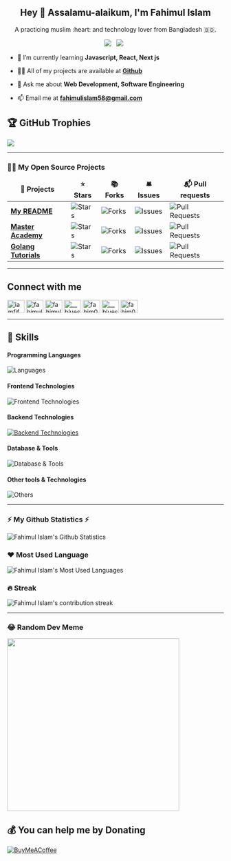<!-- Introduction Part -->
<h2 align="center">Hey 👋 Assalamu-alaikum, I'm Fahimul Islam</h2>

<p align="center">A practicing muslim :heart: and technology lover from Bangladesh 🇧🇩.</p>

<!-- Some Counters -->
<p align="center">
    <img src="https://badges.pufler.dev/visits/Fahim047/Fahim047/?color=brightgreen&label=Profile+Visits"> &nbsp;
    <img src="https://badges.pufler.dev/created/Fahim047/Fahim047"> &nbsp;
</p>

-   🌱 I’m currently learning **Javascript, React, Next js**

-   👨‍💻 All of my projects are available at **[Github](https://github.com/Fahim047)**

-   💬 Ask me about **Web Development, Software Engineering**

-   📫 Email me at **fahimulislam58@gmail.com**

<!-- Github Trophy -->

## 🏆 GitHub Trophies

![](https://github-profile-trophy.vercel.app/?username=Fahim047&theme=radical&no-frame=false&no-bg=true&margin-w=4)

<hr>

### 👨‍💻 My Open Source Projects

<table>
  <thead align="center">
    <tr border: none;>
      <td><b>🎁 Projects</b></td>
      <td><b>⭐ Stars</b></td>
      <td><b>📚 Forks</b></td>
      <td><b>🛎 Issues</b></td>
      <td><b>📬 Pull requests</b></td>
    </tr>
  </thead>
  <tbody>
    <tr>
      <td><a href="https://github.com/fahim047/fahim047"><b>My README</b></a></td>
      <td><img alt="Stars" src="https://img.shields.io/github/stars/Fahim047/Fahim047?style=flat-square&labelColor=343b41"/></td>
      <td><img alt="Forks" src="https://img.shields.io/github/forks/Fahim047/Fahim047?style=flat-square&labelColor=343b41"/></td>
      <td><img alt="Issues" src="https://img.shields.io/github/issues/Fahim047/Fahim047?style=flat-square&labelColor=343b41"/></td>
      <td><img alt="Pull Requests" src="https://img.shields.io/github/issues-pr/Fahim047/Fahim047?style=flat-square&labelColor=343b41"/></td>
    </tr>
	  <tr>
      <td><a href="https://github.com/Fahim047/master_academy"><b>Master Academy</b></a></td>
      <td><img alt="Stars" src="https://img.shields.io/github/stars/Fahim047/master_academy?style=flat-square&labelColor=343b41"/></td>
      <td><img alt="Forks" src="https://img.shields.io/github/forks/Fahim047/master_academy?style=flat-square&labelColor=343b41"/></td>
      <td><img alt="Issues" src="https://img.shields.io/github/issues/Fahim047/master_academy?style=flat-square&labelColor=343b41"/></td>
      <td><img alt="Pull Requests" src="https://img.shields.io/github/issues-pr/Fahim047/master_academy?style=flat-square&labelColor=343b41"/></td>
    </tr>
    <tr>
      <td><a href="https://github.com/Fahim047/golang_tutorials"><b>Golang Tutorials</b></a></td>
      <td><img alt="Stars" src="https://img.shields.io/github/stars/Fahim047/golang_tutorials?style=flat-square&labelColor=343b41"/></td>
      <td><img alt="Forks" src="https://img.shields.io/github/forks/Fahim047/golang_tutorials?style=flat-square&labelColor=343b41"/></td>
      <td><img alt="Issues" src="https://img.shields.io/github/issues/Fahim047/golang_tutorials?style=flat-square&labelColor=343b41"/></td>
      <td><img alt="Pull Requests" src="https://img.shields.io/github/issues-pr/Fahim047/golang_tutorials?style=flat-square&labelColor=343b41"/></td>
    </tr>
  </tbody>
</table>
<hr>

## Connect with me

<p align="left">
<a href="https://twitter.com/_fahim047" target="blank"><img align="center" src="https://raw.githubusercontent.com/rahuldkjain/github-profile-readme-generator/master/src/images/icons/Social/twitter.svg" alt="iamfif_58" height="30" width="40" /></a>
<a href="https://linkedin.com/in/fahimul047" target="blank"><img align="center" src="https://raw.githubusercontent.com/rahuldkjain/github-profile-readme-generator/master/src/images/icons/Social/linked-in-alt.svg" alt="fahimul047" height="30" width="40" /></a>
<a href="https://fb.com/fahimul.islam.047" target="blank"><img align="center" src="https://raw.githubusercontent.com/rahuldkjain/github-profile-readme-generator/master/src/images/icons/Social/facebook.svg" alt="fahimul.islam.047" height="30" width="40" /></a>
<a href="https://instagram.com/__bluespider__" target="blank"><img align="center" src="https://raw.githubusercontent.com/rahuldkjain/github-profile-readme-generator/master/src/images/icons/Social/instagram.svg" alt="__bluespider__" height="30" width="40" /></a>
<a href="https://www.codechef.com/users/fahim047" target="blank"><img align="center" src="https://cdn.jsdelivr.net/npm/simple-icons@3.1.0/icons/codechef.svg" alt="fahim047" height="30" width="40" /></a>
<a href="https://codeforces.com/profile/__bluespider__" target="blank"><img align="center" src="https://raw.githubusercontent.com/rahuldkjain/github-profile-readme-generator/master/src/images/icons/Social/codeforces.svg" alt="__bluespider__" height="30" width="40" /></a>
<a href="https://www.leetcode.com/fahim047" target="blank"><img align="center" src="https://raw.githubusercontent.com/rahuldkjain/github-profile-readme-generator/master/src/images/icons/Social/leet-code.svg" alt="fahim047" height="30" width="40" /></a>
</p>
<hr>

<!-- Technologies I use  -->

## 🚀 Skills

#### Programming Languages

![Languages](https://go-skill-icons.vercel.app/api/icons?i=c,cpp,js,go,python)

#### Frontend Technologies

![Frontend Technologies](https://go-skill-icons.vercel.app/api/icons?i=html,css,tailwind,react,next)

#### Backend Technologies

[![Backend Technologies](https://go-skill-icons.vercel.app/api/icons?i=nodejs,expressjs,docker&perline=3)](https://skillicons.dev)

#### Database & Tools

![Database & Tools](https://skillicons.dev/icons?i=mysql,mongodb)

#### Other tools & Technologies

![Others](https://skillicons.dev/icons?i=git,github,markdown,vscode,powershell)

<hr>

<!-- Github Statistics -->

### ⚡ My Github Statistics ⚡

<img align="center" src="https://github-readme-stats-fahim047.vercel.app/api?username=fahim047&show_icons=true&theme=radical" alt="Fahimul Islam's Github Statistics">

<!-- Github Most Used Languages -->

### ❤️ Most Used Language

<img align="center" src="https://github-readme-stats-fahim047.vercel.app/api/top-langs/?username=fahim047&langs_count=8&layout=compact&theme=radical" alt="Fahimul Islam's Most Used Languages">

<!-- Github Contribution Streak -->

### 🔥 Streak

<img align="center" src="https://github-readme-streak-stats.herokuapp.com/?user=fahim047&theme=merko" alt="Fahimul Islam's contribution streak">

<hr>

<!-- Random Developer meme -->

### 😂 Random Dev Meme

<img src='https://memer-new.vercel.app/' style="height: 400px;"/>

## 💰 You can help me by Donating

[![BuyMeACoffee](https://img.shields.io/badge/Buy%20Me%20a%20Coffee-ffdd00?style=for-the-badge&logo=buy-me-a-coffee&logoColor=black)](https://buymeacoffee.com/fahim047)
